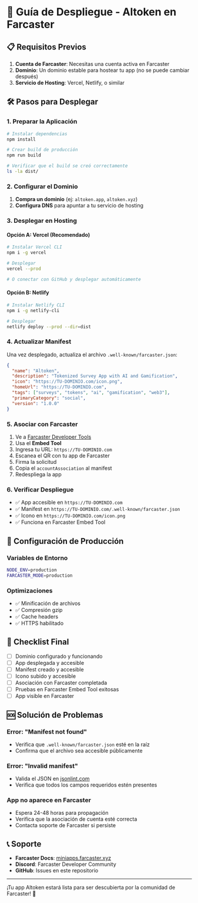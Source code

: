 # 🚀 Guía de Despliegue - Altoken en Farcaster

## 📋 Requisitos Previos

1. **Cuenta de Farcaster**: Necesitas una cuenta activa en Farcaster
2. **Dominio**: Un dominio estable para hostear tu app (no se puede cambiar después)
3. **Servicio de Hosting**: Vercel, Netlify, o similar

## 🛠️ Pasos para Desplegar

### 1. Preparar la Aplicación

```bash
# Instalar dependencias
npm install

# Crear build de producción
npm run build

# Verificar que el build se creó correctamente
ls -la dist/
```

### 2. Configurar el Dominio

1. **Compra un dominio** (ej: `altoken.app`, `altoken.xyz`)
2. **Configura DNS** para apuntar a tu servicio de hosting

### 3. Desplegar en Hosting

#### Opción A: Vercel (Recomendado)

```bash
# Instalar Vercel CLI
npm i -g vercel

# Desplegar
vercel --prod

# O conectar con GitHub y desplegar automáticamente
```

#### Opción B: Netlify

```bash
# Instalar Netlify CLI
npm i -g netlify-cli

# Desplegar
netlify deploy --prod --dir=dist
```

### 4. Actualizar Manifest

Una vez desplegado, actualiza el archivo `.well-known/farcaster.json`:

```json
{
  "name": "Altoken",
  "description": "Tokenized Survey App with AI and Gamification",
  "icon": "https://TU-DOMINIO.com/icon.png",
  "homeUrl": "https://TU-DOMINIO.com",
  "tags": ["surveys", "tokens", "ai", "gamification", "web3"],
  "primaryCategory": "social",
  "version": "1.0.0"
}
```

### 5. Asociar con Farcaster

1. Ve a [Farcaster Developer Tools](https://miniapps.farcaster.xyz/)
2. Usa el **Embed Tool**
3. Ingresa tu URL: `https://TU-DOMINIO.com`
4. Escanea el QR con tu app de Farcaster
5. Firma la solicitud
6. Copia el `accountAssociation` al manifest
7. Redespliega la app

### 6. Verificar Despliegue

- ✅ App accesible en `https://TU-DOMINIO.com`
- ✅ Manifest en `https://TU-DOMINIO.com/.well-known/farcaster.json`
- ✅ Icono en `https://TU-DOMINIO.com/icon.png`
- ✅ Funciona en Farcaster Embed Tool

## 🔧 Configuración de Producción

### Variables de Entorno

```bash
NODE_ENV=production
FARCASTER_MODE=production
```

### Optimizaciones

- ✅ Minificación de archivos
- ✅ Compresión gzip
- ✅ Cache headers
- ✅ HTTPS habilitado

## 🎯 Checklist Final

- [ ] Dominio configurado y funcionando
- [ ] App desplegada y accesible
- [ ] Manifest creado y accesible
- [ ] Icono subido y accesible
- [ ] Asociación con Farcaster completada
- [ ] Pruebas en Farcaster Embed Tool exitosas
- [ ] App visible en Farcaster

## 🆘 Solución de Problemas

### Error: "Manifest not found"
- Verifica que `.well-known/farcaster.json` esté en la raíz
- Confirma que el archivo sea accesible públicamente

### Error: "Invalid manifest"
- Valida el JSON en [jsonlint.com](https://jsonlint.com)
- Verifica que todos los campos requeridos estén presentes

### App no aparece en Farcaster
- Espera 24-48 horas para propagación
- Verifica que la asociación de cuenta esté correcta
- Contacta soporte de Farcaster si persiste

## 📞 Soporte

- **Farcaster Docs**: [miniapps.farcaster.xyz](https://miniapps.farcaster.xyz)
- **Discord**: Farcaster Developer Community
- **GitHub**: Issues en este repositorio

---

¡Tu app Altoken estará lista para ser descubierta por la comunidad de Farcaster! 🎉
